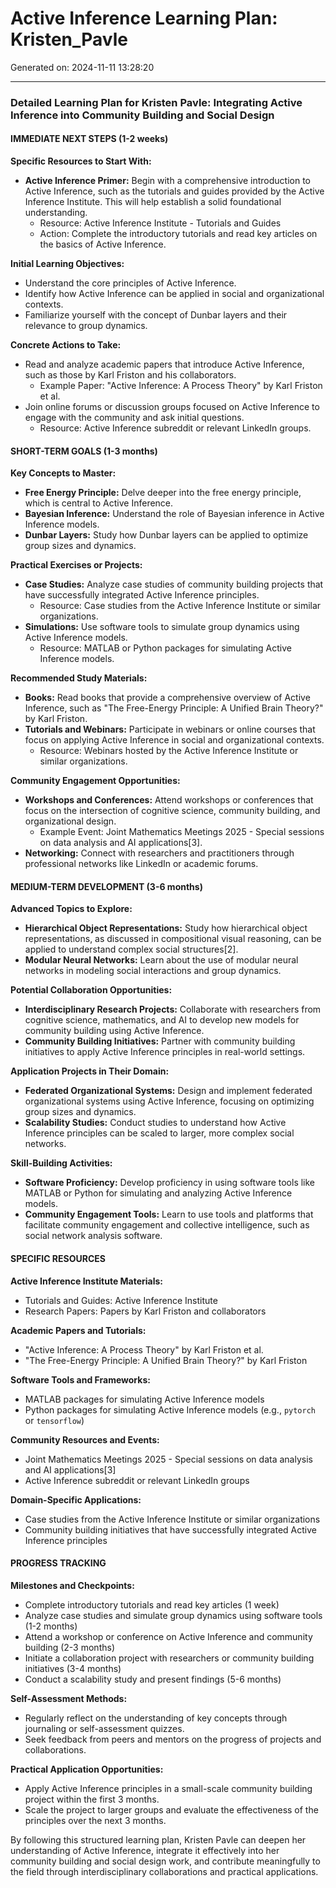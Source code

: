 # Active Inference Learning Plan: Kristen_Pavle

Generated on: 2024-11-11 13:28:20

---

### Detailed Learning Plan for Kristen Pavle: Integrating Active Inference into Community Building and Social Design

#### IMMEDIATE NEXT STEPS (1-2 weeks)

**Specific Resources to Start With:**
- **Active Inference Primer:** Begin with a comprehensive introduction to Active Inference, such as the tutorials and guides provided by the Active Inference Institute. This will help establish a solid foundational understanding.
  - Resource: Active Inference Institute - Tutorials and Guides
  - Action: Complete the introductory tutorials and read key articles on the basics of Active Inference.

**Initial Learning Objectives:**
- Understand the core principles of Active Inference.
- Identify how Active Inference can be applied in social and organizational contexts.
- Familiarize yourself with the concept of Dunbar layers and their relevance to group dynamics.

**Concrete Actions to Take:**
- Read and analyze academic papers that introduce Active Inference, such as those by Karl Friston and his collaborators.
  - Example Paper: "Active Inference: A Process Theory" by Karl Friston et al.
- Join online forums or discussion groups focused on Active Inference to engage with the community and ask initial questions.
  - Resource: Active Inference subreddit or relevant LinkedIn groups.

#### SHORT-TERM GOALS (1-3 months)

**Key Concepts to Master:**
- **Free Energy Principle:** Delve deeper into the free energy principle, which is central to Active Inference.
- **Bayesian Inference:** Understand the role of Bayesian inference in Active Inference models.
- **Dunbar Layers:** Study how Dunbar layers can be applied to optimize group sizes and dynamics.

**Practical Exercises or Projects:**
- **Case Studies:** Analyze case studies of community building projects that have successfully integrated Active Inference principles.
  - Resource: Case studies from the Active Inference Institute or similar organizations.
- **Simulations:** Use software tools to simulate group dynamics using Active Inference models.
  - Resource: MATLAB or Python packages for simulating Active Inference models.

**Recommended Study Materials:**
- **Books:** Read books that provide a comprehensive overview of Active Inference, such as "The Free-Energy Principle: A Unified Brain Theory?" by Karl Friston.
- **Tutorials and Webinars:** Participate in webinars or online courses that focus on applying Active Inference in social and organizational contexts.
  - Resource: Webinars hosted by the Active Inference Institute or similar organizations.

**Community Engagement Opportunities:**
- **Workshops and Conferences:** Attend workshops or conferences that focus on the intersection of cognitive science, community building, and organizational design.
  - Example Event: Joint Mathematics Meetings 2025 - Special sessions on data analysis and AI applications[3].
- **Networking:** Connect with researchers and practitioners through professional networks like LinkedIn or academic forums.

#### MEDIUM-TERM DEVELOPMENT (3-6 months)

**Advanced Topics to Explore:**
- **Hierarchical Object Representations:** Study how hierarchical object representations, as discussed in compositional visual reasoning, can be applied to understand complex social structures[2].
- **Modular Neural Networks:** Learn about the use of modular neural networks in modeling social interactions and group dynamics.

**Potential Collaboration Opportunities:**
- **Interdisciplinary Research Projects:** Collaborate with researchers from cognitive science, mathematics, and AI to develop new models for community building using Active Inference.
- **Community Building Initiatives:** Partner with community building initiatives to apply Active Inference principles in real-world settings.

**Application Projects in Their Domain:**
- **Federated Organizational Systems:** Design and implement federated organizational systems using Active Inference, focusing on optimizing group sizes and dynamics.
- **Scalability Studies:** Conduct studies to understand how Active Inference principles can be scaled to larger, more complex social networks.

**Skill-Building Activities:**
- **Software Proficiency:** Develop proficiency in using software tools like MATLAB or Python for simulating and analyzing Active Inference models.
- **Community Engagement Tools:** Learn to use tools and platforms that facilitate community engagement and collective intelligence, such as social network analysis software.

#### SPECIFIC RESOURCES

**Active Inference Institute Materials:**
- Tutorials and Guides: Active Inference Institute
- Research Papers: Papers by Karl Friston and collaborators

**Academic Papers and Tutorials:**
- "Active Inference: A Process Theory" by Karl Friston et al.
- "The Free-Energy Principle: A Unified Brain Theory?" by Karl Friston

**Software Tools and Frameworks:**
- MATLAB packages for simulating Active Inference models
- Python packages for simulating Active Inference models (e.g., `pytorch` or `tensorflow`)

**Community Resources and Events:**
- Joint Mathematics Meetings 2025 - Special sessions on data analysis and AI applications[3]
- Active Inference subreddit or relevant LinkedIn groups

**Domain-Specific Applications:**
- Case studies from the Active Inference Institute or similar organizations
- Community building initiatives that have successfully integrated Active Inference principles

#### PROGRESS TRACKING

**Milestones and Checkpoints:**
- Complete introductory tutorials and read key articles (1 week)
- Analyze case studies and simulate group dynamics using software tools (1-2 months)
- Attend a workshop or conference on Active Inference and community building (2-3 months)
- Initiate a collaboration project with researchers or community building initiatives (3-4 months)
- Conduct a scalability study and present findings (5-6 months)

**Self-Assessment Methods:**
- Regularly reflect on the understanding of key concepts through journaling or self-assessment quizzes.
- Seek feedback from peers and mentors on the progress of projects and collaborations.

**Practical Application Opportunities:**
- Apply Active Inference principles in a small-scale community building project within the first 3 months.
- Scale the project to larger groups and evaluate the effectiveness of the principles over the next 3 months.

By following this structured learning plan, Kristen Pavle can deepen her understanding of Active Inference, integrate it effectively into her community building and social design work, and contribute meaningfully to the field through interdisciplinary collaborations and practical applications.
